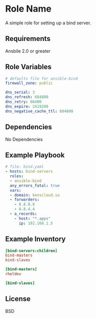 Role Name
=========

A simple role for setting up a bind server.

Requirements
------------

Ansbile 2.0 or greater

Role Variables
--------------
```yaml
# defaults file for ansible-bind
firewall_zone: public

dns_serial: 3
dns_refresh: 604800
dns_retry: 86400
dns_expire: 2419200
dns_negative_cache_ttl: 604800
```
Dependencies
------------

No Dependencies

Example Playbook
----------------
```yaml
# file: bind.yaml
- hosts: bind-servers
  roles:
  - ansible-bind
  any_errors_fatal: true
  vars:
  - domain: kenscloud.io
  - forwarders:
    - 8.8.8.8
    - 8.8.4.4
  - a_records:
    - host: "*.apps"
      ip: 192.168.1.5
```
Example Inventory
-----------------
```ini
[bind-servers:children]
bind-masters
bind-slaves

[bind-masters]
rheldev

[bind-slaves]
```
License
-------

BSD
